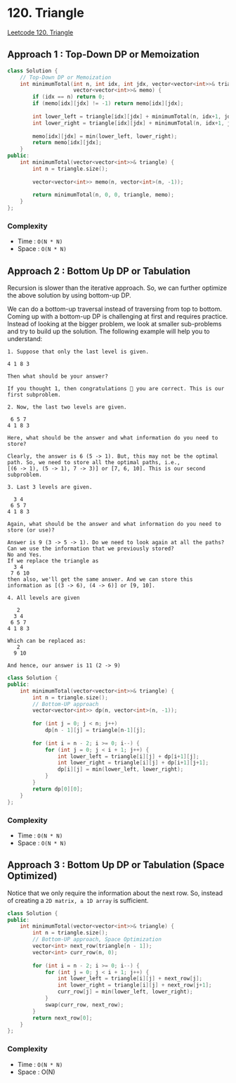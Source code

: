 # 120. Triangle
[Leetcode 120. Triangle](https://leetcode.com/problems/triangle/)

## Approach 1 : Top-Down DP or Memoization
```cpp
class Solution {
    // Top-Down DP or Memoization
    int minimumTotal(int n, int idx, int jdx, vector<vector<int>>& triangle, 
                     vector<vector<int>>& memo) {
        if (idx == n) return 0;
        if (memo[idx][jdx] != -1) return memo[idx][jdx];
        
        int lower_left = triangle[idx][jdx] + minimumTotal(n, idx+1, jdx, triangle, memo);
        int lower_right = triangle[idx][jdx] + minimumTotal(n, idx+1, jdx+1, triangle, memo);
        
        memo[idx][jdx] = min(lower_left, lower_right);
        return memo[idx][jdx];
    }
public:
    int minimumTotal(vector<vector<int>>& triangle) {
        int n = triangle.size();
        
        vector<vector<int>> memo(n, vector<int>(n, -1));
        
        return minimumTotal(n, 0, 0, triangle, memo);
    }
};
```

### Complexity
* Time : `O(N * N)`
* Space : `O(N * N)`

## Approach 2 : Bottom Up DP or Tabulation
Recursion is slower than the iterative approach. So, we can further optimize the above solution by using bottom-up DP.

We can do a bottom-up traversal instead of traversing from top to bottom. Coming up with a bottom-up DP is challenging at first and requires practice. 
Instead of looking at the bigger problem, we look at smaller sub-problems and try to build up the solution. The following example will help you to understand:
```plain
1. Suppose that only the last level is given. 

4 1 8 3

Then what should be your answer?

If you thought 1, then congratulations 🎉 you are correct. This is our first subproblem. 

2. Now, the last two levels are given.

 6 5 7
4 1 8 3

Here, what should be the answer and what information do you need to store?

Clearly, the answer is 6 (5 -> 1). But, this may not be the optimal path. So, we need to store all the optimal paths, i.e.,
[(6 -> 1), (5 -> 1), 7 -> 3)] or [7, 6, 10]. This is our second subproblem.

3. Last 3 levels are given.

  3 4
 6 5 7
4 1 8 3

Again, what should be the answer and what information do you need to store (or use)?

Answer is 9 (3 -> 5 -> 1). Do we need to look again at all the paths? Can we use the information that we previously stored?
No and Yes.
If we replace the triangle as
  3 4
 7 6 10
then also, we'll get the same answer. And we can store this information as [(3 -> 6), (4 -> 6)] or [9, 10].

4. All levels are given

   2
  3 4
 6 5 7
4 1 8 3

Which can be replaced as:
   2
  9 10

And hence, our answer is 11 (2 -> 9)
```

```cpp
class Solution {
public:
    int minimumTotal(vector<vector<int>>& triangle) {
        int n = triangle.size();
        // Bottom-UP approach
        vector<vector<int>> dp(n, vector<int>(n, -1));
        
        for (int j = 0; j < n; j++)
            dp[n - 1][j] = triangle[n-1][j];
        
        for (int i = n - 2; i >= 0; i--) {
            for (int j = 0; j < i + 1; j++) {
                int lower_left = triangle[i][j] + dp[i+1][j];
                int lower_right = triangle[i][j] + dp[i+1][j+1];
                dp[i][j] = min(lower_left, lower_right);
            }
        }
        return dp[0][0];
    }
};
```

### Complexity
* Time : `O(N * N)`
* Space : `O(N * N)`

## Approach 3 : Bottom Up DP or Tabulation (Space Optimized)
Notice that we only require the information about the next row. So, instead of creating a `2D matrix, a 1D array` is sufficient.
```cpp
class Solution {
public:
    int minimumTotal(vector<vector<int>>& triangle) {
        int n = triangle.size();
        // Bottom-UP approach, Space Optimization
        vector<int> next_row(triangle[n - 1]);
        vector<int> curr_row(n, 0);
        
        for (int i = n - 2; i >= 0; i--) {
            for (int j = 0; j < i + 1; j++) {
                int lower_left = triangle[i][j] + next_row[j];
                int lower_right = triangle[i][j] + next_row[j+1];
                curr_row[j] = min(lower_left, lower_right);
            }
            swap(curr_row, next_row);
        }
        return next_row[0];
    }
};
```
### Complexity
* Time : `O(N * N)`
* Space : O(N)
